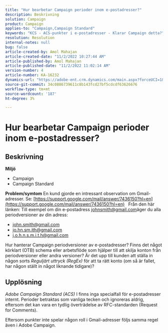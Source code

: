 ```yaml
---
title: "Hur bearbetar Campaign perioder inom e-postadresser?"
description: Beskrivning
solution: Campaign
product: Campaign
applies-to: "Campaign,Campaign Standard"
keywords: "KCS - ACS-punkter i e-postadresser - Klarar Campaign detta?"
resolution: Resolution
internal-notes: null
bug: false
article-created-by: Amol Mahajan
article-created-date: "11/2/2022 10:27:44 AM"
article-published-by: Amol Mahajan
article-published-date: "11/2/2022 11:02:14 AM"
version-number: 4
article-number: KA-16232
dynamics-url: "https://adobe-ent.crm.dynamics.com/main.aspx?forceUCI=1&pagetype=entityrecord&etn=knowledgearticle&id=74c5a6f6-985a-ed11-9561-6045bd006a22"
source-git-commit: 34c0886739611c8b143fcd27bf5cdcdf63626676
workflow-type: tm+mt
source-wordcount: '187'
ht-degree: 3%

---
```


# Hur bearbetar Campaign perioder inom e-postadresser?

## Beskrivning

<b>Miljö</b>
- Campaign
- Campaign Standard



<b>Problem/symtom</b>
En kund gjorde en intressant observation om Gmail-adresser. Se: [https://support.google.com/mail/answer/7436150?hl=en](https://support.google.com/mail/answer/7436150?hl=en)
 
Från den här länken: Till exempel om din e-postadress [johnsmith@gmail.com](mailto:johnsmith@gmail.com)äger du alla periodversioner av din adress:

- [john.smith@gmail.com](mailto:john.smith@gmail.com)
- [jo.hn.sm.ith@gmail.com](mailto:jo.hn.sm.ith@gmail.com)
- [j.o.h.n.s.m.i.t.h@gmail.com](mailto:j.o.h.n.s.m.i.t.h@gmail.com)


Hur hanterar Campaign periodversioner av e-postadresser? Finns det något körklart (OTB) schema eller arbetsflöde som hjälper till att skilja konton från periodversioner eller andra versioner? Är det upp till kunden att ställa in någon sorts *Reguljärt uttryck (RegEx)* för att ta rätt konto (om så är fallet, har någon ställt in något liknande tidigare)?


## Upplösning


*Adobe Campaign Standard (ACS)* I finns inga specialfall för e-postadresser internt. Perioder betraktas som vanliga tecken och ignoreras aldrig, eftersom det kan vara en tydlig överträdelse av RFC-standarden (Request for Comments).

Eftersom punkter inte spelar någon roll i Gmail-adresser följs samma regel även i Adobe Campaign.
